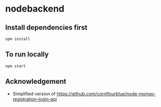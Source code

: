 # nodebackend
## Install dependencies first
```
npm install
```
## To run locally
```
npm start
```
## Acknowledgement
* Simplified version of https://github.com/cornflourblue/node-mongo-registration-login-api
